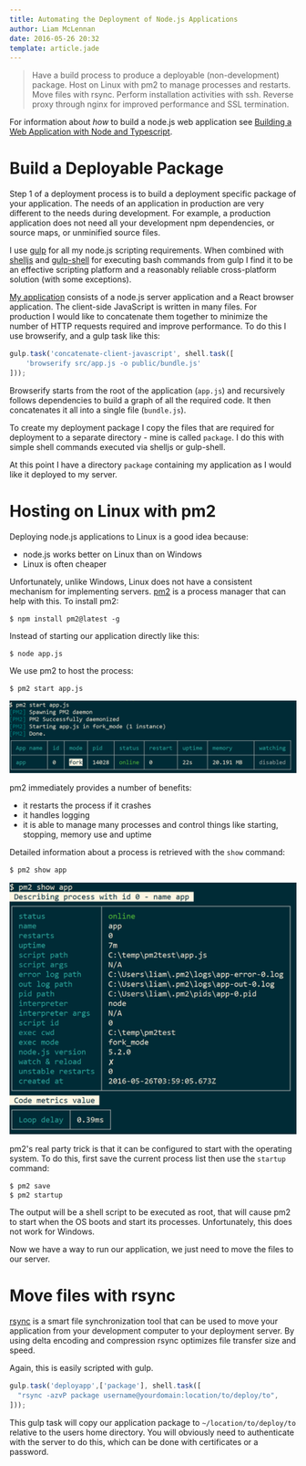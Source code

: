 ```yaml
---
title: Automating the Deployment of Node.js Applications
author: Liam McLennan
date: 2016-05-26 20:32
template: article.jade
---
```


> Have a build process to produce a deployable (non-development) package. Host on Linux with pm2 to manage processes and restarts. Move files with rsync. Perform installation activities with ssh. Reverse proxy through nginx for improved performance and SSL termination.

For information about *how* to build a node.js web application see [Building a Web Application with Node and Typescript](http://withouttheloop.com/articles/2016-03-24-node-web-ts/).

Build a Deployable Package
====

Step 1 of a deployment process is to build a deployment specific package of your application. The needs of an application in production are very different to the needs during development. For example, a production application does not need all your development npm dependencies, or source maps, or unminified source files. 

I use [gulp](http://gulpjs.com/) for all my node.js scripting requirements. When combined with [shelljs](https://github.com/shelljs/shelljs) and [gulp-shell](https://github.com/sun-zheng-an/gulp-shell) for executing bash commands from gulp I find it to be an effective scripting platform and a reasonably reliable cross-platform solution (with some exceptions). 

[My application](http://withouttheloop.com/articles/2016-04-27-headless-cms/) consists of a node.js server application and a React browser application. The client-side JavaScript is written in many files. For production I would like to concatenate them together to minimize the number of HTTP requests required and improve performance. To do this I use browserify, and a gulp task like this:

```javascript
gulp.task('concatenate-client-javascript', shell.task([
    'browserify src/app.js -o public/bundle.js'
]));
``` 

Browserify starts from the root of the application (`app.js`) and recursively follows dependencies to build a graph of all the required code. It then concatenates it all into a single file (`bundle.js`). 

To create my deployment package I copy the files that are required for deployment to a separate directory - mine is called `package`. I do this with simple shell commands executed via shelljs or gulp-shell. 

At this point I have a directory `package` containing my application as I would like it deployed to my server. 

Hosting on Linux with pm2
=========

Deploying node.js applications to Linux is a good idea because:

* node.js works better on Linux than on Windows
* Linux is often cheaper

Unfortunately, unlike Windows, Linux does not have a consistent mechanism for implementing servers. [pm2](https://github.com/Unitech/pm2) is a process manager that can help with this. To install pm2: 

```
$ npm install pm2@latest -g
```

Instead of starting our application directly like this:

```
$ node app.js
```

We use pm2 to host the process:

```
$ pm2 start app.js
```

<img src="start.png" alt="pm2 start" />

pm2 immediately provides a number of benefits:

* it restarts the process if it crashes
* it handles logging 
* it is able to manage many processes and control things like starting, stopping, memory use and uptime  

Detailed information about a process is retrieved with the `show` command:

```javascript
$ pm2 show app
```

<img src="show.png" alt="pm2 show"/>

pm2's real party trick is that it can be configured to start with the operating system. To do this, first save the current process list then use the `startup` command:

```
$ pm2 save
$ pm2 startup
```

The output will be a shell script to be executed as root, that will cause pm2 to start when the OS boots and start its processes. Unfortunately, this does not work for Windows. 

Now we have a way to run our application, we just need to move the files to our server. 

Move files with rsync
====================

[rsync](https://en.wikipedia.org/wiki/Rsync) is a smart file synchronization tool that can be used to move your application from your development computer to your deployment server. By using delta encoding and compression rsync optimizes file transfer size and speed. 

Again, this is easily scripted with gulp.

```javascript
gulp.task('deployapp',['package'], shell.task([
  "rsync -azvP package username@yourdomain:location/to/deploy/to",
]));
```

This gulp task will copy our application package to `~/location/to/deploy/to` relative to the users home directory. You will obviously need to authenticate with the server to do this, which can be done with certificates or a password. 